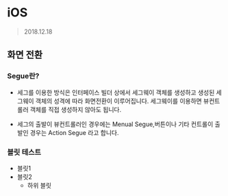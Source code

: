 # iOS

> 2018.12.18

## 화면 전환

### Segue란?
-  세그를 이용한 방식은 인터페이스 빌더 상에서 세그웨이 객체를 생성하고 생성된 세그웨이 객체의 성격에 따라 화면전환이 이루어집니다.
 세그웨이를 이용하면 뷰컨트롤러 객체를 직접 생성하지 않아도 됩니다.
 
 -  세그의 출발이 뷰컨트롤러인 경우에는 Menual Segue,버튼이나 기타 컨트롤이 출발인 경우는 Action Segue 라고 합니다.

### 블릿 테스트

- 블릿1
- 블릿2
  - 하위 블릿
